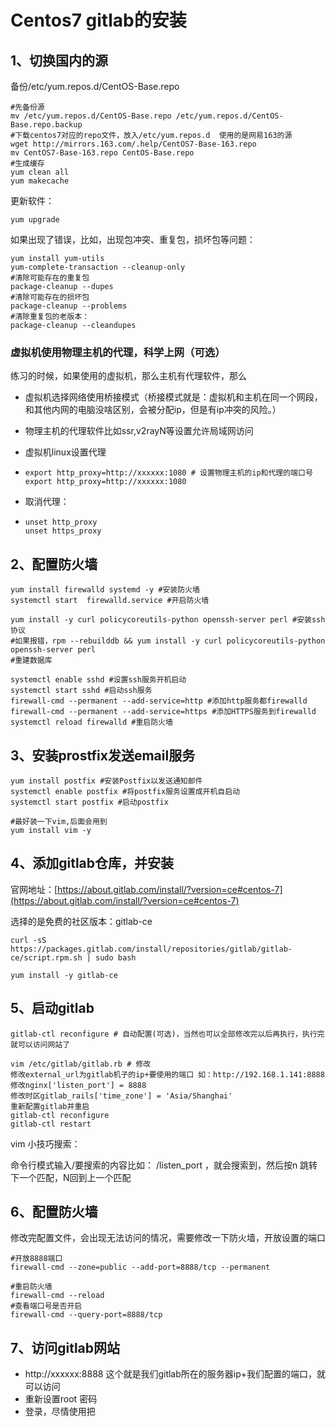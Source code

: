 # Centos7  gitlab的安装

## 1、切换国内的源

备份/etc/yum.repos.d/CentOS-Base.repo

```shell
#先备份源
mv /etc/yum.repos.d/CentOS-Base.repo /etc/yum.repos.d/CentOS-Base.repo.backup
#下载centos7对应的repo文件，放入/etc/yum.repos.d  使用的是网易163的源
wget http://mirrors.163.com/.help/CentOS7-Base-163.repo
mv CentOS7-Base-163.repo CentOS-Base.repo
#生成缓存
yum clean all
yum makecache
```

更新软件：

```shell
yum upgrade 

```

如果出现了错误，比如，出现包冲突、重复包，损坏包等问题：

```shell
yum install yum-utils
yum-complete-transaction --cleanup-only
#清除可能存在的重复包
package-cleanup --dupes
#清除可能存在的损坏包
package-cleanup --problems
#清除重复包的老版本：
package-cleanup --cleandupes
```

### 虚拟机使用物理主机的代理，科学上网（可选）

练习的时候，如果使用的虚拟机，那么主机有代理软件，那么

- 虚拟机选择网络使用桥接模式（桥接模式就是：虚拟机和主机在同一个网段，和其他内网的电脑没啥区别，会被分配ip，但是有ip冲突的风险。）

- 物理主机的代理软件比如ssr,v2rayN等设置允许局域网访问

- 虚拟机linux设置代理

- ```shell
  export http_proxy=http://xxxxxx:1080 # 设置物理主机的ip和代理的端口号
  export http_proxy=http://xxxxxx:1080
  ```

- 取消代理：

- ```shell
  unset http_proxy
  unset https_proxy
  ```

## 2、配置防火墙

```shell
yum install firewalld systemd -y #安装防火墙
systemctl start  firewalld.service #开启防火墙

yum install -y curl policycoreutils-python openssh-server perl #安装ssh协议
#如果报错，rpm --rebuilddb && yum install -y curl policycoreutils-python openssh-server perl 
#重建数据库

systemctl enable sshd #设置ssh服务开机启动
systemctl start sshd #启动ssh服务
firewall-cmd --permanent --add-service=http #添加http服务都firewalld
firewall-cmd --permanent --add-service=https #添加HTTPS服务到firewalld
systemctl reload firewalld #重启防火墙

```

## 3、安装prostfix发送email服务

```shell
yum install postfix #安装Postfix以发送通知邮件
systemctl enable postfix #将postfix服务设置成开机自启动
systemctl start postfix #启动postfix

#最好装一下vim,后面会用到
yum install vim -y
```



## 4、添加gitlab仓库，并安装

官网地址：[https://about.gitlab.com/install/?version=ce#centos-7](https://about.gitlab.com/install/?version=ce#centos-7)

选择的是免费的社区版本：gitlab-ce

```shell
curl -sS https://packages.gitlab.com/install/repositories/gitlab/gitlab-ce/script.rpm.sh | sudo bash

yum install -y gitlab-ce
```



## 5、启动gitlab

```shell
gitlab-ctl reconfigure # 自动配置(可选)，当然也可以全部修改完以后再执行，执行完就可以访问网站了

vim /etc/gitlab/gitlab.rb # 修改
修改external_url为gitlab机子的ip+要使用的端口 如：http://192.168.1.141:8888 
修改nginx['listen_port'] = 8888 
修改时区gitlab_rails['time_zone'] = 'Asia/Shanghai'
重新配置gitlab并重启 
gitlab-ctl reconfigure 
gitlab-ctl restart
```

vim 小技巧搜索：

 命令行模式输入/要搜索的内容比如： /listen_port ，就会搜索到，然后按n 跳转下一个匹配，N回到上一个匹配



## 6、配置防火墙

修改完配置文件，会出现无法访问的情况，需要修改一下防火墙，开放设置的端口

```shell
#开放8888端口
firewall-cmd --zone=public --add-port=8888/tcp --permanent   

#重启防火墙
firewall-cmd --reload
#查看端口号是否开启
firewall-cmd --query-port=8888/tcp

```

## 7、访问gitlab网站

- http://xxxxxx:8888   这个就是我们gitlab所在的服务器ip+我们配置的端口，就可以访问
- 重新设置root 密码
- 登录，尽情使用把


